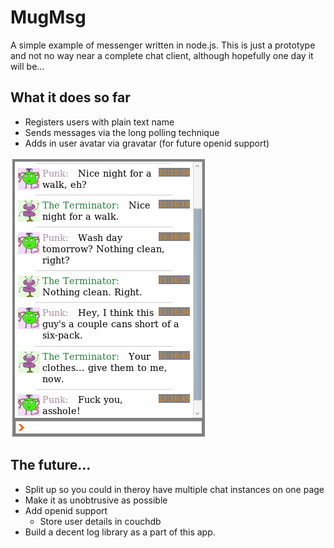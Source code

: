 # MugMsg
A simple example of messenger written in node.js. This is just a prototype and not no way near a complete chat client, although hopefully one day it will be...

## What it does so far

 * Registers users with plain text name
 * Sends messages via the long polling technique
 * Adds in user avatar via gravatar (for future openid support)

![mugmsg_image](https://github.com/orangemug/mugmsg/raw/master/screenshots/example.png)


## The future...

 * Split up so you could in theroy have multiple chat instances on one page
 * Make it as unobtrusive as possible
 * Add openid support
   - Store user details in couchdb
 * Build a decent log library as a part of this app.


